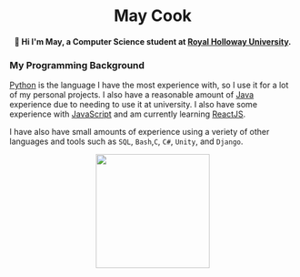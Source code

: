 <div id=header align=center >
            <h1>May Cook</h1>


#### 👋 Hi I'm May, a Computer Science student at [Royal Holloway University](https://www.royalholloway.ac.uk/).
</div>

### My Programming Background
[Python](https://www.python.org/) is the language I have the most experience with, so I use it for a lot of my personal projects. I also have a reasonable amount of [Java](https://dev.java/) experience due to needing to use it at university. I also have some experience with [JavaScript](https://developer.mozilla.org/en-US/docs/Web/javascript) and am currently learning [ReactJS](https://react.dev/).

I have also have small amounts of experience using a veriety of other languages and tools such as `SQL`, `Bash`,`C`, `C#`, `Unity`, and `Django`. 

<div id=stats-card align=center> 
<a href="https://github.com/anuraghazra/github-readme-stats">
  <img height=200 align="center" src="https://github-readme-stats.vercel.app/api?username=May-Cook&theme=jolly" />
</a>
</div>
